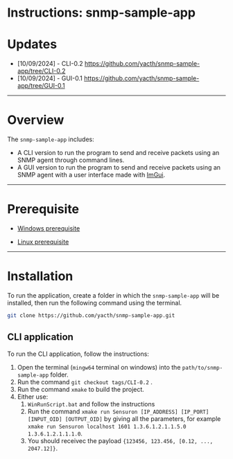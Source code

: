 # Instructions: snmp-sample-app

# Updates

- [10/09/2024] - CLI-0.2 https://github.com/yacth/snmp-sample-app/tree/CLI-0.2
- [10/09/2024] - GUI-0.1 https://github.com/yacth/snmp-sample-app/tree/GUI-0.1

---

# Overview

The `snmp-sample-app` includes:

- A CLI version to run the program to send and receive packets using an SNMP agent through command lines.
- A GUI version to run the program to send and receive packets using an SNMP agent with a user interface made with [ImGui](https://github.com/ocornut/imgui).

---

# Prerequisite

- [Windows prerequisite](./instructions/README_WINDOWS_PREREQUISITE.md)

- [Linux prerequisite](./instructions/README_LINUX_PREREQUISITE.md)

---

# Installation

To run the application, create a folder in which the `snmp-sample-app`  will be installed, then run the following command using the terminal.

```bash
git clone https://github.com/yacth/snmp-sample-app.git
```

## CLI application

To run the CLI application, follow the instructions:

1. Open the terminal (`mingw64` terminal on windows) into the `path/to/snmp-sample-app` folder.
2. Run the command `git checkout tags/CLI-0.2` .
3. Run the command `xmake` to build the project.
4. Either use:
    1. `WinRunScript.bat` and follow the instructions
    2. Run the command `xmake run Sensuron [IP_ADDRESS] [IP_PORT] [INPUT_OID] [OUTPUT_OID]` by giving all the parameters, 
    for example `xmake run Sensuron localhost 1601 1.3.6.1.2.1.1.5.0 1.3.6.1.2.1.1.1.0`.
    3. You should receivec the payload `{123456, 123.456, [0.12, ..., 2047.12]}`.
